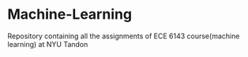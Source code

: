 # Machine-Learning
Repository containing all the assignments of ECE 6143 course(machine learning) at NYU Tandon
